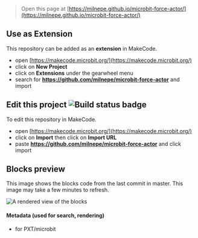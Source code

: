 
> Open this page at [https://milnepe.github.io/microbit-force-actor/](https://milnepe.github.io/microbit-force-actor/)

## Use as Extension

This repository can be added as an **extension** in MakeCode.

* open [https://makecode.microbit.org/](https://makecode.microbit.org/)
* click on **New Project**
* click on **Extensions** under the gearwheel menu
* search for **https://github.com/milnepe/microbit-force-actor** and import

## Edit this project ![Build status badge](https://github.com/milnepe/microbit-force-actor/workflows/MakeCode/badge.svg)

To edit this repository in MakeCode.

* open [https://makecode.microbit.org/](https://makecode.microbit.org/)
* click on **Import** then click on **Import URL**
* paste **https://github.com/milnepe/microbit-force-actor** and click import

## Blocks preview

This image shows the blocks code from the last commit in master.
This image may take a few minutes to refresh.

![A rendered view of the blocks](https://github.com/milnepe/microbit-force-actor/raw/master/.github/makecode/blocks-small.png)

#### Metadata (used for search, rendering)

* for PXT/microbit
<script src="https://makecode.com/gh-pages-embed.js"></script><script>makeCodeRender("{{ site.makecode.home_url }}", "{{ site.github.owner_name }}/{{ site.github.repository_name }}");</script>
